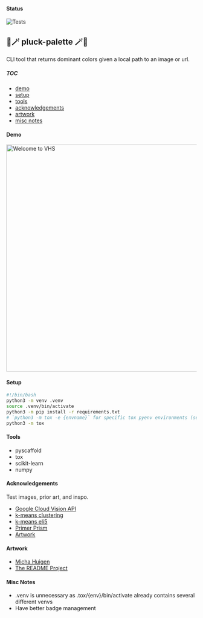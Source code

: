 #### Status

![Tests](https://github.com/figtreez/pluckpalette/actions/workflows/tests.yml/badge.svg)

## 🎨🪄 pluck-palette 🪄🎨

CLI tool that returns dominant colors given a local path to an image or url.

##### TOC

- [demo](#demo)
- [setup](#setup)
- [tools](#tools)
- [acknowledgements](#acknowledgements)
- [artwork](#artwork)
- [misc notes](#misc-notes)

#### Demo

<img alt="Welcome to VHS" src="https://github.com/figtreez/pluckpalette/tests/data/demo.gif" width="600" />

#### Setup

```bash
#!/bin/bash
python3 -m venv .venv
source .venv/bin/activate
python3 -m pip install -r requirements.txt
# `python3 -m tox -e {envname}` for specific tox pyenv environments (see tox.ini)
python3 -m tox
```

#### Tools

- pyscaffold
- tox
- scikit-learn
- numpy

#### Acknowledgements

Test images, prior art, and inspo.

- [Google Cloud Vision API](https://cloud.google.com/vision#section-2)
- [k-means clustering](https://en.wikipedia.org/wiki/K-means_clustering)
- [k-means eli5](https://www.youtube.com/watch?v=IuRb3y8qKX4)
- [Primer Prism](https://primer.style/prism/)
- [Artwork](#artwork)

#### Artwork

- [Micha Huigen](https://www.michahuigen.com/)
- [The README Project](https://github.com/readme)

#### Misc Notes

- .venv is unnecessary as .tox/{env}/bin/activate already contains several different venvs
- Have better badge management
